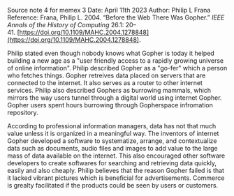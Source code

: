 Source note 4 for memex 3
Date: April 11th 2023
Author: Philip L Frana
Reference: Frana, Philip L. 2004. “Before the Web There Was Gopher.” _IEEE Annals of the History of Computing_ 26.1: 20–41. [https://doi.org/10.1109/MAHC.2004.1278848](https://doi.org/10.1109/MAHC.2004.1278848).

Philip stated even though nobody knows what Gopher is today it helped building a new age as a "user friendly access to a rapidly growing universe of online information". Philip described Gopher as a "go-fer" which a person who fetches things. Gopher retreives data placed on servers that are connected to the internet. It also serves as a router to other internet services. Philip also described Gophers as burrowing mammals, which mirrors the way users tunnel through a digital world using internet Gopher. Gopher users spent hours burrowing through Gopherspace infromation repository. 

According to professional information managers, data has not that much value unless it is organized in a meaningful way. The inventors of internet Gopher developed a software to systematize, arrange, and contextualize data such as documents, audio files and images to add value to the large mass of data available on the internet. This also encouraged other software developers to create softwares for searching and retrieving data quickly, easily and also cheaply. Philip believes that the reason Gopher failed is that it lacked vibrant pictures which is beneficial for advertisements. Commerce is grealty facilitated if the products could be seen by users or customers.

